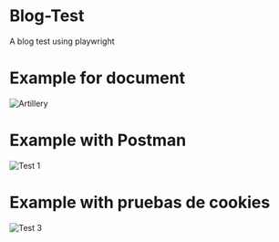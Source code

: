 # Blog-Test
A blog test using playwright

# Example for document
![Artillery](https://github.com/Hotbones/Blog-Test/assets/105388226/26fff390-7e30-403f-8ba8-b92748ff9c8e)

# Example with Postman

![Test 1](https://github.com/Hotbones/Blog-Test/assets/105388226/6c17f1a8-a0e1-47d5-bafd-b9273334de08)

# Example with pruebas de cookies

![Test 3](https://github.com/Hotbones/Blog-Test/assets/105388226/18fadd33-8184-47e5-b4c1-02bd76d7e854)
